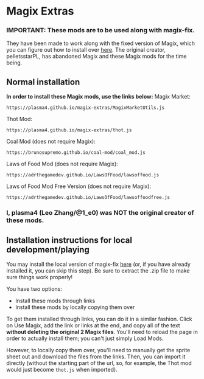 # Magix Extras
### IMPORTANT: These mods are to be used along with magix-fix.
They have been made to work along with the fixed version of Magix, which you can figure out how to install over [here](https://github.com/plasma4/magix-fix/blob/main/README.md). The original creator, pelletsstarPL, has abandoned Magix and these Magix mods for the time being.

## Normal installation
**In order to install these Magix mods, use the links below:**
Magix Market:
```
https://plasma4.github.io/magix-extras/MagixMarketUtils.js
```
Thot Mod:
```
https://plasma4.github.io/magix-extras/thot.js
```
Coal Mod (does not require Magix):
```
https://brunosupremo.github.io/coal-mod/coal_mod.js
```
Laws of Food Mod (does not require Magix):
```
https://adrthegamedev.github.io/LawsOfFood/lawsoffood.js
```
Laws of Food Mod Free Version (does not require Magix):
```
https://adrthegamedev.github.io/LawsOfFood/lawsoffoodfree.js
```
### I, plasma4 (Leo Zhang/@1_e0) was NOT the original creator of these mods.

## Installation instructions for local development/playing
You may install the local version of magix-fix [here](https://github.com/plasma4/magix-fix/archive/refs/heads/main.zip) (or, if you have already installed it, you can skip this step). Be sure to extract the .zip file to make sure things work properly!

You have two options:
- Install these mods through links
- Install these mods by locally copying them over

To get them installed through links, you can do it in a similar fashion. Click on Use Magix, add the link or links at the end, and copy all of the text **without deleting the original 2 Magix files**. You'll need to reload the page in order to actually install them; you can't just simply Load Mods.

However, to locally copy them over, you'll need to manually get the sprite sheet out and download the files from the links. Then, you can import it directly (without the starting part of the url, so, for example, the Thot mod would just become `thot.js` when imported).